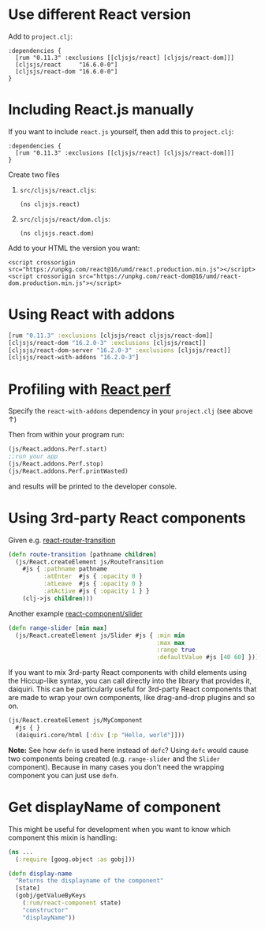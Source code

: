 # Use different React version

Add to `project.clj`:

```
:dependencies {
  [rum "0.11.3" :exclusions [[cljsjs/react] [cljsjs/react-dom]]]
  [cljsjs/react     "16.6.0-0"]
  [cljsjs/react-dom "16.6.0-0"]
}
```

# Including React.js manually

If you want to include `react.js` yourself, then add this to `project.clj`:

```
:dependencies {
  [rum "0.11.3" :exclusions [[cljsjs/react] [cljsjs/react-dom]]]
}
```

Create two files 

1. `src/cljsjs/react.cljs`:

   ```
   (ns cljsjs.react)
   ```

2. `src/cljsjs/react/dom.cljs`:

   ```
   (ns cljsjs.react.dom)
   ```

Add to your HTML the version you want:

```
<script crossorigin src="https://unpkg.com/react@16/umd/react.production.min.js"></script>
<script crossorigin src="https://unpkg.com/react-dom@16/umd/react-dom.production.min.js"></script>
```

# Using React with addons

```clj
[rum "0.11.3" :exclusions [cljsjs/react cljsjs/react-dom]]
[cljsjs/react-dom "16.2.0-3" :exclusions [cljsjs/react]]
[cljsjs/react-dom-server "16.2.0-3" :exclusions [cljsjs/react]]
[cljsjs/react-with-addons "16.2.0-3"]
```

# Profiling with [React perf](https://facebook.github.io/react/docs/perf.html)

Specify the `react-with-addons` dependency in your `project.clj` (see above ↑)

Then from within your program run:

```clj
(js/React.addons.Perf.start)
;;run your app
(js/React.addons.Perf.stop)
(js/React.addons.Perf.printWasted)
```

and results will be printed to the developer console.

# Using 3rd-party React components

Given e.g. [react-router-transition](https://github.com/maisano/react-router-transition)

```clj
(defn route-transition [pathname children]
  (js/React.createElement js/RouteTransition
    #js { :pathname pathname
          :atEnter  #js { :opacity 0 }
          :atLeave  #js { :opacity 0 }
          :atActive #js { :opacity 1 } }
    (clj->js children)))
```

Another example [react-component/slider](https://github.com/react-component/slider)

```clj
(defn range-slider [min max]
  (js/React.createElement js/Slider #js { :min min
                                          :max max
                                          :range true
                                          :defaultValue #js [40 60] }))
```

If you want to mix 3rd-party React components with child elements using the Hiccup-like syntax, you can call directly into the library that provides it, daiquiri. This can be particularly useful for 3rd-party React components that are made to wrap your own components, like drag-and-drop plugins and so on.


```clj
(js/React.createElement js/MyComponent
  #js { }
  (daiquiri.core/html [:div [:p "Hello, world"]]))
```

**Note:** See how `defn` is used here instead of `defc`? Using `defc` would cause two components being created (e.g. `range-slider` and the `Slider` component). Because in many cases you don't need the wrapping component you can just use `defn`.

# Get displayName of component

This might be useful for development when you want to know which component this mixin is handling:

```clojure
(ns ...
  (:require [goog.object :as gobj]))

(defn display-name
  "Returns the displayname of the component"
  [state]
  (gobj/getValueByKeys
    (:rum/react-component state)
    "constructor"
    "displayName"))
```
